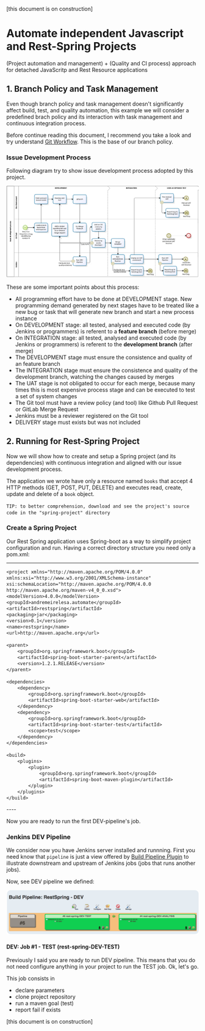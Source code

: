 [this document is on construction]

# Automate independent Javascript and Rest-Spring Projects

(Project automation and management) + (Quality and CI process) approach for detached JavaScritp and Rest Resource applications

## 1. Branch Policy and Task Management

Even though branch policy and task management doesn't significantly affect build, test, and quality automation, this example we will consider a predefined brach policy and its interaction with task management and continuous integration process.

Before continue reading this document, I recommend you take a look and try understand <a href='http://nvie.com/posts/a-successful-git-branching-model/'>Git Workflow</a>. This is the base of our branch policy.

### Issue Development Process
Following diagram try to show issue development process adopted by this project.

<img src='readme/issue-development-process.png'/>

These are some important points about this process:

* All programming effort have to be done at DEVELOPMENT stage. New programming demand generated by next stages have to be treated like a new bug or task that will generate new branch and start a new process instance
* On DEVELOPMENT stage: all tested, analysed and executed code (by Jenkins or programmers) is referent to a **feature branch** (before merge)
* On INTEGRATION stage: all tested, analysed and executed code (by Jenkins or programmers) is referent to the **development branch** (after merge)
* The DEVELOPMENT stage must ensure the consistence and quality of an feature branch
* The INTEGRATION stage must ensure the consistence and quality of the development branch, watching the changes caused by merges
* The UAT stage is not obligated to occur for each merge, because many times this is most expensive process stage and can be executed to test a set of system changes
* The Git tool must have a review policy (and tool) like Github Pull Request or GitLab Merge Request
* Jenkins must be a reviewer registered on the Git tool
* DELIVERY stage must exists but was not included

## 2. Running for Rest-Spring Project

Now we will show how to create and setup a Spring project (and its dependencies) with continuous integration and aligned with our issue development process.

The application we wrote have only a resource named `books` that accept 4 HTTP methods (GET, POST, PUT, DELETE) and executes read, create, update and delete of a `book` object.

`TIP: to better comprehension, download and see the project's source code in the "spring-project" directory`

### Create a Spring Project 

Our Rest Spring application uses Spring-boot as a way to simplify project configuration and run.
Having a correct directory structure you need only a pom.xml:


----
	<project xmlns="http://maven.apache.org/POM/4.0.0" xmlns:xsi="http://www.w3.org/2001/XMLSchema-instance"
	xsi:schemaLocation="http://maven.apache.org/POM/4.0.0 http://maven.apache.org/maven-v4_0_0.xsd">
	<modelVersion>4.0.0</modelVersion>
	<groupId>andremeirelesa.automate</groupId>
	<artifactId>restspring</artifactId>
	<packaging>jar</packaging>
	<version>0.1</version>
	<name>restspring</name>
	<url>http://maven.apache.org</url>
	
  	<parent>
  		<groupId>org.springframework.boot</groupId>
  		<artifactId>spring-boot-starter-parent</artifactId>
  		<version>1.2.1.RELEASE</version>
  	</parent>
  
  	<dependencies>
  		<dependency>
  			<groupId>org.springframework.boot</groupId>
  			<artifactId>spring-boot-starter-web</artifactId>
  		</dependency>
  		<dependency>
  			<groupId>org.springframework.boot</groupId>
  			<artifactId>spring-boot-starter-test</artifactId>
  			<scope>test</scope>
  		</dependency>
  	</dependencies>
  
  	<build>
  		<plugins>
  			<plugin>
  				<groupId>org.springframework.boot</groupId>
  				<artifactId>spring-boot-maven-plugin</artifactId>
  			</plugin>
  		</plugins>
  	</build>
</project>
----

Now you are ready to run the first DEV-pipeline's job.

### Jenkins DEV Pipeline

We consider now you have Jenkins server installed and runnning. First you need know that `pipeline` is just a view offered by <a href="https://wiki.jenkins-ci.org/display/JENKINS/Build+Pipeline+Plugin">Build Pipeline Plugin</a> to illustrate downstream and upstream of Jenkins jobs (jobs that runs another jobs).

Now, see DEV pipeline we defined:

<img src='readme/jenkins-pipe-dev.png'/>

#### DEV: Job #1 - TEST (rest-spring-DEV-TEST)

Previously I said you are ready to run DEV pipeline. This means that you do not need configure anything in your project to run the TEST job. Ok, let's go.

This job consists in

- declare parameters
- clone project repository
- run a maven goal (test)
- report fail if exists

[this document is on construction]





